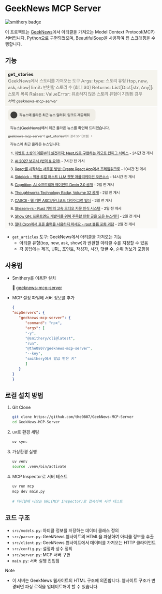 # GeekNews MCP Server

[![smithery badge](https://smithery.ai/badge/@the0807/geeknews-mcp-server)](https://smithery.ai/server/@the0807/geeknews-mcp-server)

이 프로젝트는 [GeekNews](https://news.hada.io)에서 아티클을 가져오는 Model Context Protocol(MCP) 서버입니다. Python으로 구현되었으며, BeautifulSoup을 사용하여 웹 스크래핑을 수행합니다.

## 기능
![tools](img/tools.png)
![example](img/example.png)

- `get_articles` 도구: GeekNews에서 아티클을 가져오는 기능
  - 아티클 유형(top, new, ask, show)과 반환할 아티클 수를 지정할 수 있음
  - 각 응답에는 제목, URL, 포인트, 작성자, 시간, 댓글 수, 순위 정보가 포함됨

## 사용법

- Smithery를 이용한 설치

   🚀 [geeknews-mcp-server](https://smithery.ai/server/@the0807/geeknews-mcp-server)

- MCP 설정 파일에 서버 정보를 추가

   ```json
   {
   "mcpServers": {
      "geeknews-mcp-server": {
         "command": "npx",
         "args": [
         "-y",
         "@smithery/cli@latest",
         "run",
         "@the0807/geeknews-mcp-server",
         "--key",
         "smithery에서 발급 받은 키"
         ]
      }
   }
   }
   ```

## 로컬 설치 방법

1. Git Clone

   ```bash
   git clone https://github.com/the0807/GeekNews-MCP-Server
   cd GeekNews-MCP-Server
   ```

2. uv로 환경 세팅

   ```bash
   uv sync
   ```

3. 가상환경 실행

   ```bash
   uv venv
   source .venv/bin/activate
   ```

4. MCP Inspector로 서버 테스트

   ```bash
   uv run mcp
   mcp dev main.py

   # 터미널에 나오는 URL(MCP Inspector)로 접속하여 서버 테스트
   ```

## 코드 구조

- `src/models.py`: 아티클 정보를 저장하는 데이터 클래스 정의
- `src/parser.py`: GeekNews 웹사이트의 HTML을 파싱하여 아티클 정보를 추출
- `src/client.py`: GeekNews 웹사이트에서 데이터를 가져오는 HTTP 클라이언트
- `src/config.py`: 설정과 상수 정의
- `src/server.py`: MCP 서버 구현
- `main.py`: 서버 실행 진입점

> [!Note]
> - 이 서버는 GeekNews 웹사이트의 HTML 구조에 의존합니다. 웹사이트 구조가 변경되면 파싱 로직을 업데이트해야 할 수 있습니다.